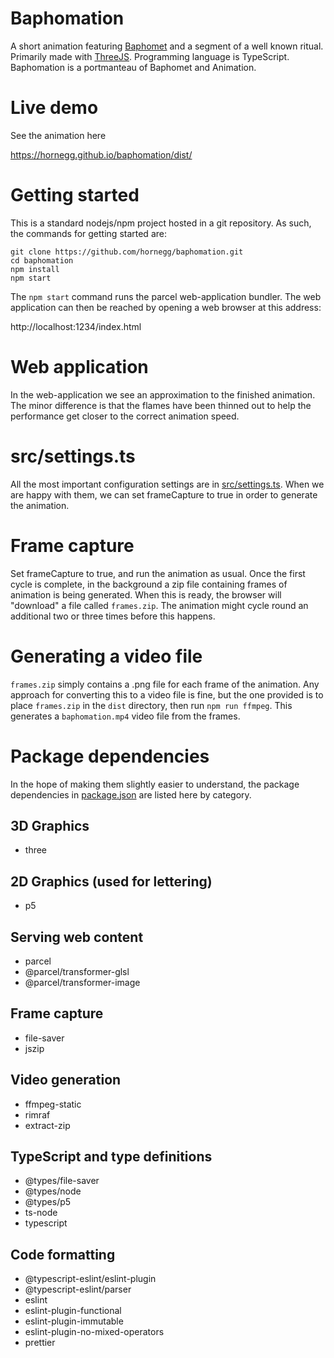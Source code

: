 # Baphomation

A short animation featuring [Baphomet](https://en.wikipedia.org/wiki/Baphomet) and a segment of a well known ritual.  Primarily made with [ThreeJS](https://threejs.org/).  Programming language is TypeScript.  Baphomation is a portmanteau of Baphomet and Animation.

# Live demo

See the animation here

https://hornegg.github.io/baphomation/dist/

# Getting started

This is a standard nodejs/npm project hosted in a git repository.  As such, the commands for getting started are:

```
git clone https://github.com/hornegg/baphomation.git
cd baphomation
npm install
npm start
```

The `npm start` command runs the parcel web-application bundler.  The web application can then be reached by opening a web browser at this address:

http://localhost:1234/index.html

# Web application

In the web-application we see an approximation to the finished animation.  The minor difference is that the flames have been thinned out to help the performance get closer to the correct animation speed.

# src/settings.ts

All the most important configuration settings are in [src/settings.ts](src/settings.ts).  When we are happy with them, we can set frameCapture to true in order to generate the animation.

# Frame capture

Set frameCapture to true, and run the animation as usual.  Once the first cycle is complete, in the background a zip file containing frames of animation is being generated.  When this is ready, the browser will "download" a file called `frames.zip`.  The animation might cycle round an additional two or three times before this happens.

# Generating a video file

`frames.zip` simply contains a .png file for each frame of the animation.  Any approach for converting this to a video file is
fine, but the one provided is to place `frames.zip` in the `dist` directory, then run `npm run ffmpeg`.  This generates a `baphomation.mp4` video file from the frames.

# Package dependencies

In the hope of making them slightly easier to understand, the package dependencies in [package.json](./package.json) are listed here by category.

## 3D Graphics

* three

## 2D Graphics (used for lettering)

* p5

## Serving web content

* parcel
* @parcel/transformer-glsl
* @parcel/transformer-image

## Frame capture

* file-saver
* jszip

## Video generation

* ffmpeg-static
* rimraf
* extract-zip
 
## TypeScript and type definitions

* @types/file-saver
* @types/node
* @types/p5
* ts-node
* typescript

## Code formatting

* @typescript-eslint/eslint-plugin
* @typescript-eslint/parser
* eslint
* eslint-plugin-functional
* eslint-plugin-immutable
* eslint-plugin-no-mixed-operators
* prettier

